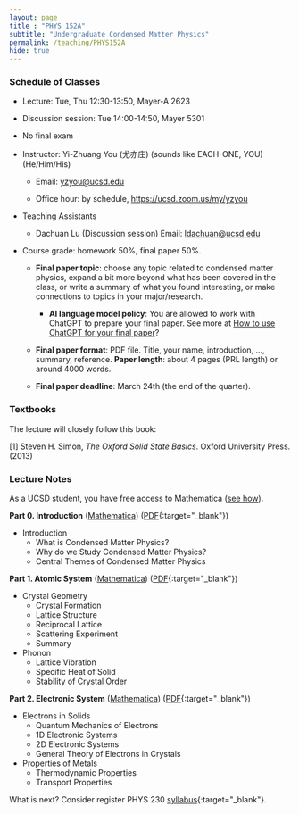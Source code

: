 ```yaml
---
layout: page 
title : "PHYS 152A"
subtitle: "Undergraduate Condensed Matter Physics"
permalink: /teaching/PHYS152A
hide: true
---
```


### Schedule of Classes

* Lecture: Tue, Thu 12:30-13:50, Mayer-A 2623

* Discussion session: Tue 14:00-14:50, Mayer 5301 

* No final exam

* Instructor: Yi-Zhuang You (尤亦庄) (sounds like EACH-ONE, YOU) (He/Him/His)

  * Email: <yzyou@ucsd.edu>

  * Office hour: by schedule, <https://ucsd.zoom.us/my/yzyou>

* Teaching Assistants

  * Dachuan Lu  (Discussion session) Email: <ldachuan@ucsd.edu>

* Course grade: homework 50%, final paper 50%.
  
  * **Final paper topic**: choose any topic related to condensed matter physics, expand a bit more beyond what has been covered in the class, or write a summary of what you found interesting, or make connections to topics in your major/research.

    * **AI language model policy**: You are allowed to work with ChatGPT to prepare your final paper. See more at [How to use ChatGPT for your final paper](/teaching/PHYS152A/chatGPT)?

  * **Final paper format**: PDF file. Title, your name, introduction, ..., summary, reference.  **Paper length**: about 4 pages (PRL length) or around 4000 words.

  * **Final paper deadline**: March 24th (the end of the quarter).


### Textbooks

The lecture will closely follow this book:

[1] Steven H. Simon, *The Oxford Solid State Basics*. Oxford University Press. (2013)

### Lecture Notes

As a UCSD student, you have free access to Mathematica ([see how](/teaching/Mathematica_UCSD)).

**Part 0. Introduction** ([Mathematica](/teaching/PHYS152A/Introduction.nb)) ([PDF](/teaching/PHYS152A/Introduction.pdf){:target="_blank"}) 

- Introduction
  - What is Condensed Matter Physics?
  - Why do we Study Condensed Matter Physics?
  - Central Themes of Condensed Matter Physics

**Part 1. Atomic System** ([Mathematica](/teaching/PHYS152A/AtomicSystem.nb)) ([PDF](/teaching/PHYS152A/AtomicSystem.pdf){:target="_blank"}) 

- Crystal Geometry
  - Crystal Formation
  - Lattice Structure
  - Reciprocal Lattice
  - Scattering Experiment
  - Summary
- Phonon
  - Lattice Vibration
  - Specific Heat of Solid
  - Stability of Crystal Order

**Part 2. Electronic System** ([Mathematica](/teaching/PHYS152A/ElectronicSystem.nb)) ([PDF](/teaching/PHYS152A/ElectronicSystem.pdf){:target="_blank"}) 

- Electrons in Solids
  - Quantum Mechanics of Electrons
  - 1D Electronic Systems
  - 2D Electronic Systems
  - General Theory of Electrons in Crystals
- Properties of Metals
  - Thermodynamic Properties
  - Transport Properties

What is next? Consider register PHYS 230 [syllabus](/teaching/PHYS152A/Phys230syllabus_2023.pdf){:target="_blank"}.


